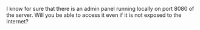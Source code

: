 I know for sure that there is an admin panel running locally on port 8080 of the server.
Will you be able to access it even if it is not exposed to the internet?
